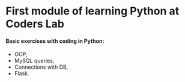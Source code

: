 # First module of learning Python at Coders Lab

#### Basic exercises with coding in Python:

* OOP,
* MySQL queries,
* Connections with DB,
* Flask.

